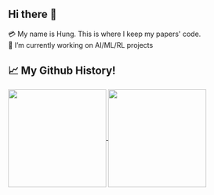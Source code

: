 ## Hi there 👋
💳 My name is Hung. This is where I keep my papers' code.  
🔭 I’m currently working on AI/ML/RL projects

## 📈 My Github History!
<a href="https://github.com/thaihungle/github-readme-stats">
  <img height=200 align="center" src="https://github-readme-stats.vercel.app/api?username=thaihungle&show_icons=true&theme=radical" />
</a>
<a href="https://github.com/thaihungle/top-langs">
  <img height=200 align="center" src="https://github-readme-stats.vercel.app/api/top-langs/?username=thaihungle&hide_progress=true&theme=radical" />
</a>


<!--
**thaihungle/thaihungle** is a ✨ _special_ ✨ repository because its `README.md` (this file) appears on your GitHub profile.

Here are some ideas to get you started:

- 🔭 I’m currently working on ...
- 🌱 I’m currently learning ...
- 👯 I’m looking to collaborate on ...
- 🤔 I’m looking for help with ...
- 💬 Ask me about ...
- 📫 How to reach me: ...
- 😄 Pronouns: ...
- ⚡ Fun fact: ...
-->


